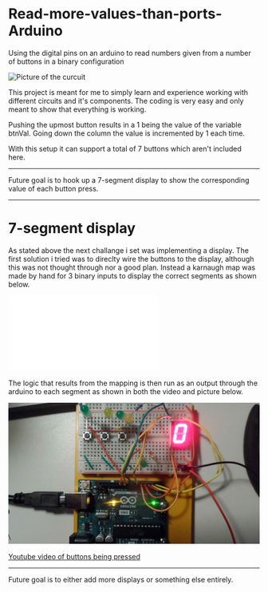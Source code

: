 # Read-more-values-than-ports-Arduino
Using the digital pins on an arduino to read numbers given from a number of buttons in a binary configuration

![Picture of the curcuit](KnappTillBinärTillHex.jpg)

This project is meant for me to simply learn and experience working with different circuits and it's components. 
The coding is very easy and only meant to show that everything is working.

Pushing the upmost button results in a 1 being the value of the variable btnVal.
Going down the column the value is incremented by 1 each time.

With this setup it can support a total of 7 buttons which aren't included here.

---

Future goal is to hook up a 7-segment display to show the corresponding value of each button press.

---
# 7-segment display
As stated above the next challange i set was implementing a display. 
The first solution i tried was to direclty wire the buttons to the display, although this was not thought through nor a good plan.
Instead a karnaugh map was made by hand for 3 binary inputs to display the correct segments as shown below.

![PDF of karnaughmapping calculation/result](7-seg.pdf)

The logic that results from the mapping is then run as an output through the arduino to each segment as shown in both the video and picture below.

![Breadboard Layout](V2-Binary-btn.jpg)

[Youtube video of buttons being pressed](https://youtu.be/63bH2zisMfI)

---

Future goal is to either add more displays or something else entirely. 
